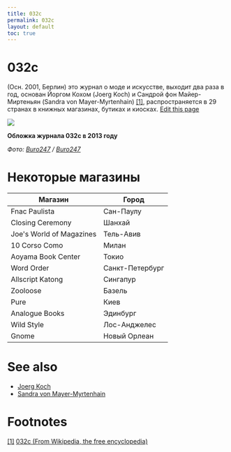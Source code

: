 ```yaml
---
title: 032c
permalink: 032c
layout: default
toc: true
---
```


# 032c

(Осн. 2001, Берлин) это журнал о моде и искусстве, выходит два раза в год, основан Йоргом Кохом (Joerg Koch) и Сандрой фон Майер-Миртеньян (Sandra von Mayer-Myrtenhain) <span id="a1">[\[1\]](#f1)</span>, распространяется в 29 странах в книжных магазинах, бутиках и киосках. [Edit this page](http://prose.io/#indexmod/encyclopedia/edit/master/032c.md)



![](/encyclopedia/images/сharlotte-gainsbourg-nicolas-ghesquiere.jpg)

**Обложка журнала 032с в 2013 году**

*Фото: [Buro247](buro-24-7) / [Buro247](buro-24-7)*

# Некоторые магазины

|Магазин|Город|
|----|-----|
|Fnac Paulista|Сан-Паулу|
|Closing Ceremony|Шанхай|
|Joe's World of Magazines|Тель-Авив|
|10 Corso Como|Милан|
|Aoyama Book Center|Токио|
|Word Order|Санкт-Петербург|
|Allscript Katong|Сингапур|
|Zooloose|Базель|
|Pure|Киев|
|Analogue Books|Эдинбург|
|Wild Style|Лос-Анджелес|
|Gnome|Новый Орлеан|

# See also

+ [Joerg Koch](joerg-koch)
+ [Sandra von Mayer-Myrtenhain](sandra-von-mayer-yrmtenhain)


# Footnotes

[[1]](#a1) <span id="f1"></span> [032c (From Wikipedia, the free encyclopedia)](https://en.wikipedia.org/wiki/032c)
